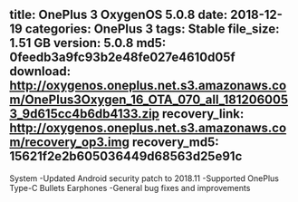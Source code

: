 title: OnePlus 3 OxygenOS 5.0.8
date: 2018-12-19
categories: OnePlus 3
tags: Stable
file_size: 1.51 GB
version: 5.0.8
md5: 0feedb3a9fc93b2e48fe027e4610d05f
download: http://oxygenos.oneplus.net.s3.amazonaws.com/OnePlus3Oxygen_16_OTA_070_all_1812060053_9d615cc4b6db4133.zip
recovery_link: http://oxygenos.oneplus.net.s3.amazonaws.com/recovery_op3.img
recovery_md5: 15621f2e2b605036449d68563d25e91c
---
System
-Updated Android security patch to 2018.11
-Supported OnePlus Type-C Bullets Earphones
-General bug fixes and improvements
